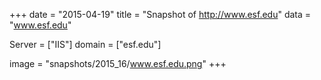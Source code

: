 
+++
date = "2015-04-19"
title = "Snapshot of http://www.esf.edu"
data = "www.esf.edu"

Server = ["IIS"]
domain = ["esf.edu"]

  image = "snapshots/2015_16/www.esf.edu.png"
+++
#
